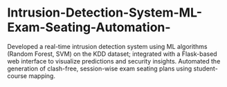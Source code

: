 # Intrusion-Detection-System-ML-Exam-Seating-Automation-
Developed a real-time intrusion detection system using ML algorithms (Random Forest, SVM) on the KDD dataset; integrated with a Flask-based web interface to visualize predictions and security insights. Automated the generation of clash-free, session-wise exam seating plans using student-course mapping.
